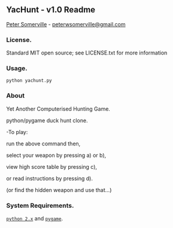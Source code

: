 ## YacHunt - v1.0 Readme
[Peter Somerville](http://www.pedros-stuffs.com) - peterwsomerville@gmail.com

### License.
Standard MIT open source; see LICENSE.txt for more information

### Usage.
`python yachunt.py`

### About
Yet Another Computerised Hunting Game.

python/pygame duck hunt clone.

-To play:

run the above command then,

select your weapon by pressing a) or b),

view high score table by pressing c),

or read instructions by pressing d).


(or find the hidden weapon and use that...)


### System Requirements.
[`python 2.x`](http://www.python.org) and [`pygame`](http://www.pygame.org).
